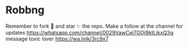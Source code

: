 # Robbng
Remember  to fork 🍴 and star ✨ the repo. Make a follow at the channel for updates https://whatsapp.com/channel/0029VawCel7GOj9ktLjkxQ3g message toxic lover https://wa.link/3rc9x7
